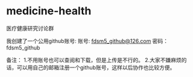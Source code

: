 # medicine-health
医疗健康研究讨论群

我创建了一个公用github账号:
  账号: fdsm5_github@126.com
  密码：fdsm5_github

备注：
  1.不用账号也可以查阅和下载，但是上传是不行的。
  2.大家不嫌麻烦的话，可以用自己的邮箱注册一个github账号，这样以后协作也比较方便。
  
